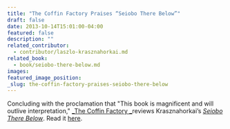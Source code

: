 ```yaml
---
title: "The Coffin Factory Praises “Seiobo There Below”"
draft: false
date: 2013-10-14T15:01:00-04:00
featured: false
description: ""
related_contributor:
  - contributor/laszlo-krasznahorkai.md
related_book:
  - book/seiobo-there-below.md
images:
featured_image_position: 
_slug: the-coffin-factory-praises-seiobo-there-below
---
```


Concluding with the proclamation that "This book is magnificent and will outlive interpretation," [_The Coffin Factory _](http://thecoffinfactory.com/seiobo-there-below-by-laszlo-krasznahorkai/)reviews Krasznahorkai’s [_Seiobo There Below_](http://ndbooks.com/book/seiobo-there-below). Read it [here](http://thecoffinfactory.com/seiobo-there-below-by-laszlo-krasznahorkai/). 

